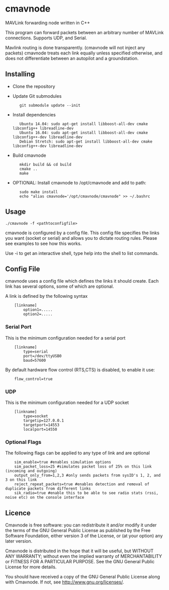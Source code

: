 # cmavnode
MAVLink forwarding node written in C++

This program can forward packets between an arbitrary number of MAVLink connections.
Supports UDP, and Serial.

Mavlink routing is done transparently. (cmavnode will not inject any packets)
cmavnode treats each link equally unless specified otherwise, and does not differentiate between an autopilot and a groundstation.

## Installing

- Clone the repository

- Update Git submodules 

         git submodule update --init

- Install dependencies

         Ubuntu 14.04: sudo apt-get install libboost-all-dev cmake libconfig++ libreadline-dev
         Ubuntu 16.04: sudo apt-get install libboost-all-dev cmake libconfig++-dev libreadline-dev
         Debian Stretch: sudo apt-get install libboost-all-dev cmake libconfig++-dev libreadline-dev
* Build cmavnode

         mkdir build && cd build
         cmake ..
         make
- OPTIONAL: Install cmavnode to /opt/cmavnode and add to path:

         sudo make install
         echo "alias cmavnode='/opt/cmavnode/cmavnode" >> ~/.bashrc

## Usage

    ./cmavnode -f <pathtoconfigfile>

cmavnode is configured by a config file. This config file specifies the links you want (socket or serial) and allows you to dictate routing rules. Please see examples to see how this works.

Use -i to get an interactive shell, type help into the shell to list commands.

## Config File
cmavnode uses a config file which defines the links it should create. Each link has several options, some of which are optional.

A link is defined by the following syntax

        [linkname]
            option1=.....
            option2=.....

### Serial Port
This is the minimum configuration needed for a serial port

        [linkname]
            type=serial
            port=/dev/ttyUSB0
            baud=57600

By default hardware flow control (RTS,CTS) is disabled, to enable it use:

        flow_control=true

### UDP
This is the minimum configuration needed for a UDP socket

        [linkname]
            type=socket
            targetip=127.0.0.1
            targetport=14553
            localport=14550

### Optional Flags
The following flags can be applied to any type of link and are optional
        
        sim_enable=true #enables simulation options
        sim_packet_loss=25 #simulates packet loss of 25% on this link (incoming and outgoing)
        output_only_from=1,2,3 #only sends packets from sysID's 1, 2, and 3 on this link
        reject_repeat_packets=true #enables detection and removal of duplicate packets from different links
        sik_radio=true #enable this to be able to see radio stats (rssi, noise etc) on the console interface


## Licence
Cmavnode is free software: you can redistribute it and/or modify it under the terms of the GNU General Public License as published by the Free Software Foundation, either version 3 of the License, or (at your option) any later version.

Cmavnode is distributed in the hope that it will be useful, but WITHOUT ANY WARRANTY; without even the implied warranty of MERCHANTABILITY or FITNESS FOR A PARTICULAR PURPOSE. See the GNU General Public License for more details.

You should have received a copy of the GNU General Public License along with Cmavnode. If not, see http://www.gnu.org/licenses/.
